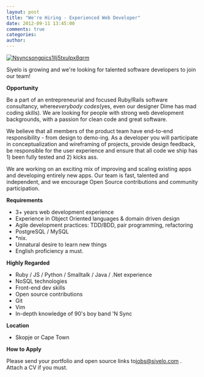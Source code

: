 ```yaml
---
layout: post
title: "We're Hiring - Experienced Web Developer"
date: 2012-09-11 13:45:00
comments: true
categories:
author:
---
```


[![Nsyncsongpics1llj5txulpx8qrm](/images/old/2012/09/nsyncsongpics1llj5txulpx8qrm.jpeg) ](/images/old/2012/09/nsyncsongpics1llj5txulpx8qrm.jpeg)

Siyelo is growing and we're looking for talented software developers to join our team!

**Opportunity**

Be a part of an entrepreneurial and focused Ruby/Rails software consultancy, where*everybody codes*(yes, even our designer Dime has mad coding skills)*.* We are looking for people with strong web development backgrounds, with a passion for clean code and great software.

We believe that all members of the product team have end-to-end responsibility - from design to demo-ing. As a developer you will participate in conceptualization and wireframing of projects, provide design feedback, be responsible for the user experience and ensure that all code we ship has 1) been fully tested and 2) kicks ass.

We are working on an exciting mix of improving and scaling existing apps and developing entirely new apps. Our team is fast, talented and independent, and we encourage Open Source contributions and community participation. 

**Requirements**
- 3+ years web development experience
- Experience in Object Oriented languages & domain driven design
- Agile development practices: TDD/BDD, pair programming, refactoring
- PostgreSQL / MySQL
- *nix.
- Unnatural desire to learn new things
- English proficiency a must.





**Highly Regarded**
- Ruby / JS / Python / Smalltalk / Java / .Net experience
- NoSQL technologies
- Front-end dev skills
- Open source contributions
- Git
- Vim
- In-depth knowledge of 90's boy band 'N Sync



**Location**
- Skopje or Cape Town



**How to Apply**

Please send your portfolio and open source links to[jobs@siyelo.com](mailto:jobs@siyelo.com) . Attach a CV if you must.
